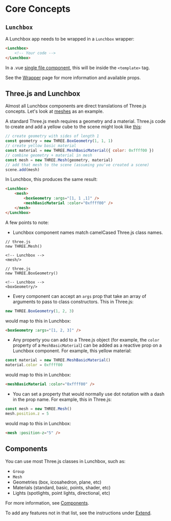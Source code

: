 # Core Concepts

## `Lunchbox`

A Lunchbox app needs to be wrapped in a `Lunchbox` wrapper:

```html
<Lunchbox>
    <!-- Your code -->
</Lunchbox>
```

In a .vue [single file component](https://v3.vuejs.org/guide/single-file-component.html#single-file-components), this will be inside the `<template>` tag.

See the [Wrapper](/components/wrapper/) page for more information and available props.

## Three.js and Lunchbox

Almost all Lunchbox components are direct translations of Three.js concepts. Let's look at [meshes](https://threejs.org/docs/index.html?q=mesh#api/en/objects/Mesh) as an example.

A standard Three.js mesh requires a geometry and a material. Three.js code to create and add a yellow cube to the scene might look like [this](https://threejs.org/docs/index.html?q=mesh#api/en/objects/Mesh):

```js
// create geometry with sides of length 1
const geometry = new THREE.BoxGeometry(1, 1, 1)
// create yellow basic material
const material = new THREE.MeshBasicMaterial({ color: 0xffff00 })
// combine geometry + material in mesh
const mesh = new THREE.Mesh(geometry, material)
// add that mesh to the scene (assuming you've created a scene)
scene.add(mesh)
```

In Lunchbox, this produces the same result:

```html
<Lunchbox>
    <mesh>
        <boxGeometry :args="[1, 1 ,1]" />
        <meshBasicMaterial :color="0xffff00" />
    </mesh>
</Lunchbox>
```

A few points to note:

-   Lunchbox component names match camelCased Three.js class names.

```
// three.js
new THREE.Mesh()

<!-- Lunchbox -->
<mesh/>

// three.js
new THREE.BoxGeometry()

<!-- Lunchbox -->
<boxGeometry/>
```

-   Every component can accept an `args` prop that take an array of arguments to pass to class constructors. This in Three.js:

```js
new THREE.BoxGeometry(1, 2, 3)
```

would map to this in Lunchbox:

```html
<boxGeometry :args="[1, 2, 3]" />
```

-   Any property you can add to a Three.js object (for example, the `color` property of a `MeshBasicMaterial`) can be added as a reactive prop on a Lunchbox component. For example, this yellow material:

```js
const material = new THREE.MeshBasicMaterial()
material.color = 0xffff00
```

would map to this in Lunchbox:

```html
<meshBasicMaterial :color="0xffff00" />
```

-   You can set a property that would normally use dot notation with a dash in the prop name. For example, this in Three.js:

```js
const mesh = new THREE.Mesh()
mesh.position.z = 5
```

would map to this in Lunchbox:

```html
<mesh :position-z="5" />
```

## Components

You can use most Three.js classes in Lunchbox, such as:

-   `Group`
-   `Mesh`
-   Geometries (box, icosahedron, plane, etc)
-   Materials (standard, basic, points, shader, etc)
-   Lights (spotlights, point lights, directional, etc)

For more information, see [Components](/components/).

To add any features not in that list, see the instructions under [Extend](/components/extend/).

